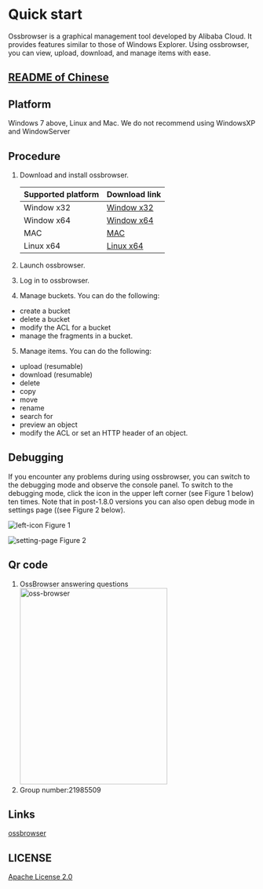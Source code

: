 # Quick start

Ossbrowser is a graphical management tool developed by Alibaba Cloud. It provides features similar to those of Windows Explorer. Using ossbrowser, you can view, upload, download, and manage items with ease.

## [README of Chinese](https://github.com/aliyun/oss-browser/blob/master/README-CN.md)

## Platform

Windows 7 above, Linux and Mac. We do not recommend using WindowsXP and WindowServer

## Procedure

1.  Download and install ossbrowser.

    | Supported platform | Download link                                                                   |
    | :----------------- | :------------------------------------------------------------------------------ |
    | Window x32         | [Window x32](https://github.com/aliyun/oss-browser/blob/master/all-releases.md) |
    | Window x64         | [Window x64](https://github.com/aliyun/oss-browser/blob/master/all-releases.md) |
    | MAC                | [MAC](https://github.com/aliyun/oss-browser/blob/master/all-releases.md)        |
    | Linux x64          | [Linux x64](https://github.com/aliyun/oss-browser/blob/master/all-releases.md)  |

2.  Launch ossbrowser.
3.  Log in to ossbrowser.
4.  Manage buckets. You can do the following:
- create a bucket
- delete a bucket
- modify the ACL for a bucket
- manage the fragments in a bucket.

5.  Manage items. You can do the following:
- upload \(resumable\)
- download \(resumable\)
- delete
- copy
- move
- rename
- search for 
- preview an object
- modify the ACL or set an HTTP header of an object.

## Debugging

If you encounter any problems during using ossbrowser, you can switch to the debugging mode and observe the console panel. To switch to the debugging mode, click the icon in the upper left corner (see Figure 1 below) ten times. Note that in post-1.8.0 versions you can also open debug mode in settings page ((see Figure 2 below).

![left-icon](preview/left-icon.png "Figure 1") 
Figure 1

![setting-page](preview/setting-debug.png "Figure 2")
Figure 2

## Qr code

1. OssBrowser answering questions
   <img src="preview/oss-browser.png" height="400" title="oss-browser" width="300">
2. Group number:21985509

## Links

[ossbrowser](https://www.alibabacloud.com/help/doc-detail/61872.htm)

## LICENSE

[Apache License 2.0](LICENSE)

